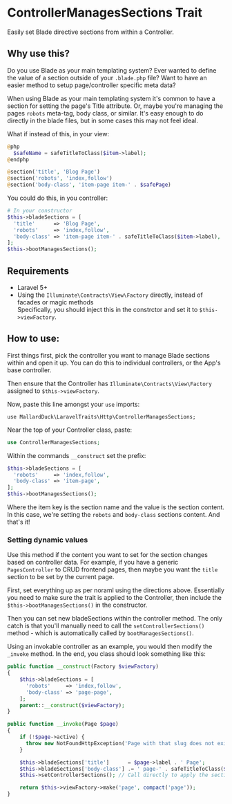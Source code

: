 # ControllerManagesSections Trait
Easily set Blade directive sections from within a Controller.

## Why use this?
Do you use Blade as your main templating system?
Ever wanted to define the value of a section outside of your `.blade.php` file?
Want to have an easier method to setup page/controller specific meta data?

When using Blade as your main templating system it's common to have a section for setting the page's Title attribute. Or, maybe you're managing the pages `robots` meta-tag, body class, or similar. It's easy enough to do directly in the blade files, but in some cases this may not feel ideal.

What if instead of this, in your view:
```php
@php
  $safeName = safeTitleToClass($item->label);
@endphp

@section('title', 'Blog Page')
@section('robots', 'index,follow')
@section('body-class', 'item-page item-' . $safePage)
```

You could do this, in you controller:
```php
# In your constructor
$this->bladeSections = [
  'title'      => 'Blog Page',
  'robots'     => 'index,follow',
  'body-class' => 'item-page item-' . safeTitleToClass($item->label),
];
$this->bootManagesSections();
```

## Requirements
* Laravel 5+
* Using the `Illuminate\Contracts\View\Factory` directly, instead of facades or magic methods  
Specifically, you should inject this in the constrctor and set it to `$this->viewFactory`.

## How to use:
First things first, pick the controller you want to manage Blade sections within and open it up. You can do this to individual controllers, or the App's base controller.

Then ensure that the Controller has `Illuminate\Contracts\View\Factory` assigned to `$this->viewFactory`.

Now, paste this line amongst your `use` imports:
```
use MallardDuck\LaravelTraits\Http\ControllerManagesSections;
```

Near the top of your Controller class, paste:
```php
use ControllerManagesSections;
```

Within the commands `__construct` set the prefix:
```php
$this->bladeSections = [
  'robots'     => 'index,follow',
  'body-class' => 'item-page',
];
$this->bootManagesSections();
```
Where the item key is the section name and the value is the section content. In this case, we're setting the `robots` and `body-class` sections content.
And that's it!

### Setting dynamic values
Use this method if the content you want to set for the section changes based on controller data. For example, if you have a generic `PagesController` to CRUD frontend pages, then maybe you want the `title` section to be set by the current page.

First, set everything up as per noraml using the directions above. Essentially you need to make sure the trait is applied to the Controller, then include the `$this->bootManagesSections()` in the constructor.

Then you can set new bladeSections within the controller method. The only catch is that you'll manually need to call the `setControllerSections()` method - which is automatically called by `bootManagesSections()`.

Using an invokable controller as an example, you would then modify the `_invoke` method. In the end, you class should look something like this:

```php
public function __construct(Factory $viewFactory)
{
    $this->bladeSections = [
      'robots'     => 'index,follow',
      'body-class' => 'page-page',
    ];
    parent::__construct($viewFactory);
}

public function __invoke(Page $page)
{
    if (!$page->active) {
      throw new NotFoundHttpException('Page with that slug does not exist.');
    }

    $this->bladeSections['title']      = $page->label . ' Page';
    $this->bladeSections['body-class'] .= ' page-' . safeTitleToClass($page->label);
    $this->setControllerSections(); // Call directly to apply the sections we just set

    return $this->viewFactory->make('page', compact('page'));
}
```
